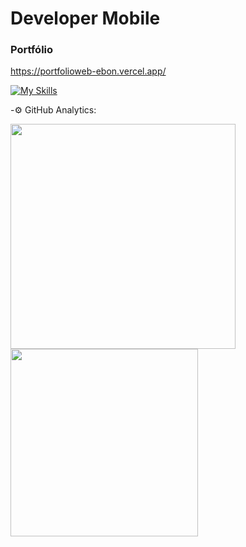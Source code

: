 <h1>Developer Mobile</h1>





<h3>Portfólio</h3>

https://portfolioweb-ebon.vercel.app/
<br/>

[![My Skills](https://skillicons.dev/icons?i=js,react,typescript,flutter,dart)](https://skillicons.dev)


-:gear: GitHub Analytics:


<p>
<img width="360em" src="https://github-readme-stats.vercel.app/api?username=FranGJ7&show_icons=true&theme=dark"/>

<img width="300em" src="https://github-readme-stats.vercel.app/api/top-langs/?username=FranGJ7&layout=compact&theme=dark)]"/>

</p>


            
           

           
          
          
          
